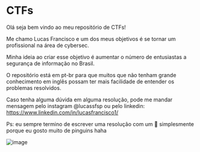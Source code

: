 # CTFs

Olá seja bem vindo ao meu repositório de CTFs!

Me chamo Lucas Francisco e um dos meus objetivos é se tornar um profissional na área de cybersec.

Minha ideia ao criar esse objetivo é aumentar o número de entusiastas a segurança de informação no Brasil.

O repositório está em pt-br para que muitos que não tenham grande conhecimento em inglês possam ter mais facilidade de entender os problemas resolvidos. 

Caso tenha alguma dúvida em alguma resolução, pode me mandar mensagem pelo instagram @lucassfsp ou pelo linkedin: https://www.linkedin.com/in/lucasfrancisco1/

Ps: eu sempre termino de escrever uma resolução com um 🐧 simplesmente porque eu gosto muito de pinguins haha

![image](https://github.com/lucasfranciscosp/CTFs/assets/87513778/8842bbfc-1866-461d-806b-3d882b57b762)

